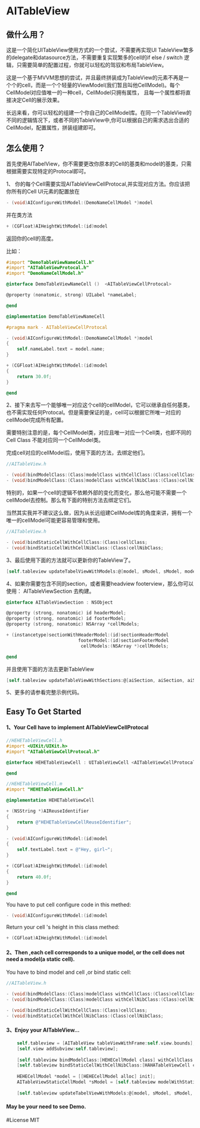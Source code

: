 # AITableView

## 做什么用？

这是一个简化UITableView使用方式的一个尝试，不需要再实现UI TableView繁多的delegate和datasource方法，不需要重复实现繁多的cell的if else / switch 逻辑，只需要简单的配置过程，你就可以轻松的驾驭和布局TableView。

这是一个基于MVVM思想的尝试，并且最终拼装成为TableView的元素不再是一个个的cell，而是一个个轻量的ViewModel(我们暂且叫他CellModel)。每个CellModel对应值唯一的一种cell，CellModel只拥有属性， 且每一个属性都将直接决定Cell的展示效果。

长远来看，你可以轻松的组建一个你自己的CellModel库。在同一个TableView的不同的逻辑情况下，或者不同的TableView中,你可以根据自己的需求选出合适的CellModel，配置属性，拼装组建即可。

## 怎么使用？

首先使用AITabelView，你不需要更改你原本的Cell的基类和model的基类，只需根据需要实现特定的Protocal即可。

1、 你的每个Cell需要实现AITableViewCellProtocal,并实现对应方法。你应该把你所有的Cell UI元素的配置放在

```objective-c
- (void)AIConfigureWithModel:(DemoNameCellModel *)model
```
并在类方法

```objective-c
+ (CGFloat)AIHeightWithModel:(id)model
```
返回你的cell的高度。

比如：

```objective-c
#import "DemoTableViewNameCell.h"
#import "AITableViewProtocal.h"
#import "DemoNameCellModel.h"

@interface DemoTableViewNameCell ()  <AITableViewCellProtocal>

@property (nonatomic, strong) UILabel *nameLabel;

@end

@implementation DemoTableViewNameCell

#pragma mark - AITableViewCellProtocal

- (void)AIConfigureWithModel:(DemoNameCellModel *)model
{
    self.nameLabel.text = model.name;
}

+ (CGFloat)AIHeightWithModel:(id)model
{
    return 30.0f;
}

@end

```

2、接下来去写一个能够唯一对应这个cell的cellModel，它可以继承自任何基类，也不需实现任何Protocal。但是需要保证的是，cell可以根据它所唯一对应的cellModel完成所有配置。

需要特别注意的是，每个CellModel类，对应且唯一对应一个Cell类，也即不同的Cell Class 不能对应同一个CellModel类。

完成cell对应的cellModel后，使用下面的方法，去绑定他们。

```objective-c
//AITableView.h

- (void)bindModelClass:(Class)modelClass withCellClass:(Class)cellClass;
- (void)bindModelClass:(Class)modelClass withCellNibClass:(Class)cellNibClass;
```
特别的，如果一个cell的逻辑不依赖外部的变化而变化，那么他可能不需要一个cellModel去控制。那么有下面的特别方法去绑定它们。

当然其实我并不建议这么做，因为从长远组建CellModel库的角度来讲，拥有一个唯一的cellModel可能更容易管理和使用。

```objective-c
//AITableView.h

- (void)bindStaticCellWithCellClass:(Class)cellClass;
- (void)bindStaticCellWithCellNibClass:(Class)cellNibClass;
```

3、最后使用下面的方法就可以更新你的TableView了。

```objective-c
[self.tableview updateTabelViewWithModels:@[model, sModel, sModel, model]];
```


4、如果你需要包含不同的section，或者需要headview footerview，那么你可以使用：
AITableViewSection 去构建。

```objective-c
@interface AITableViewSection : NSObject

@property (strong, nonatomic) id headerModel;
@property (strong, nonatomic) id footerModel;
@property (strong, nonatomic) NSArray *cellModels;

+ (instancetype)sectionWithHeaderModel:(id)sectionHeaderModel
                           footerModel:(id)sectionFooterModel
                            cellModels:(NSArray *)cellModels;

@end
```
并且使用下面的方法去更新TableView

```objective-c
[self.tableview updateTableViewWithSections:@[aiSection, aiSection, aiSection]];
```

5、更多的请参看完整示例代码。

## Easy To Get Started

#### 1、Your Cell have to implement AITableViewCellProtocal

```objective-c
//HEHETableViewCell.h
#import <UIKit/UIKit.h>
#import "AITableViewCellProtocal.h"

@interface HEHETableViewCell : UITableViewCell <AITableViewCellProtocal>

@end

//HEHETableViewCell.m
#import "HEHETableViewCell.h"

@implementation HEHETableViewCell

+ (NSString *)AIReuseIdentifier
{
    return @"HEHETableViewCellReuseIdentifier";
}

- (void)AIConfigureWithModel:(id)model
{
    self.textLabel.text = @"Hey, girl~";
}

+ (CGFloat)AIHeightWithModel:(id)model
{
    return 40.0f;
}

@end
```
You have to put cell configure code in this methed:

```objective-c
- (void)AIConfigureWithModel:(id)model
```

Return your cell 's height in this class methed:

```objective-c
+ (CGFloat)AIHeightWithModel:(id)model
```

#### 2、Then ,each cell corresponds to a unique model, or the cell does not need a model(a static cell).
You have to bind model and cell ,or bind static cell:

```objective-c
//AITableView.h

- (void)bindModelClass:(Class)modelClass withCellClass:(Class)cellClass;
- (void)bindModelClass:(Class)modelClass withCellNibClass:(Class)cellNibClass;

- (void)bindStaticCellWithCellClass:(Class)cellClass;
- (void)bindStaticCellWithCellNibClass:(Class)cellNibClass;
```

#### 3、Enjoy your AITableView...
```objective-c
    self.tableview = [AITableView tableViewWithFrame:self.view.bounds];
    [self.view addSubview:self.tableview];
    
    [self.tableview bindModelClass:[HEHECellModel class] withCellClass:[HEHETableViewCell class]];
    [self.tableview bindStaticCellWithCellNibClass:[HAHATableViewCell class]];
    
    HEHECellModel *model = [[HEHECellModel alloc] init];
    AITableViewStaticCellModel *sModel = [self.tableview modelWithStaticCellClass:[HAHATableViewCell class]];
    
    [self.tableview updateTabelViewWithModels:@[model, sModel, sModel, model]];
```

#### May be your need to see Demo.


#License
MIT
